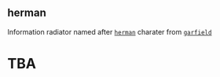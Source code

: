 ## herman

Information radiator named after [`herman`](https://garfield.fandom.com/wiki/Herman_Post) charater from [`garfield`](https://garfield.com/)

# TBA
